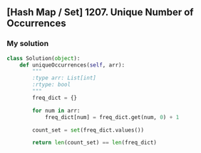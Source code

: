 ## [Hash Map / Set] 1207. Unique Number of Occurrences

### My solution

```py
class Solution(object):
    def uniqueOccurrences(self, arr):
        """
        :type arr: List[int]
        :rtype: bool
        """
        freq_dict = {}

        for num in arr:
            freq_dict[num] = freq_dict.get(num, 0) + 1

        count_set = set(freq_dict.values())

        return len(count_set) == len(freq_dict)
```